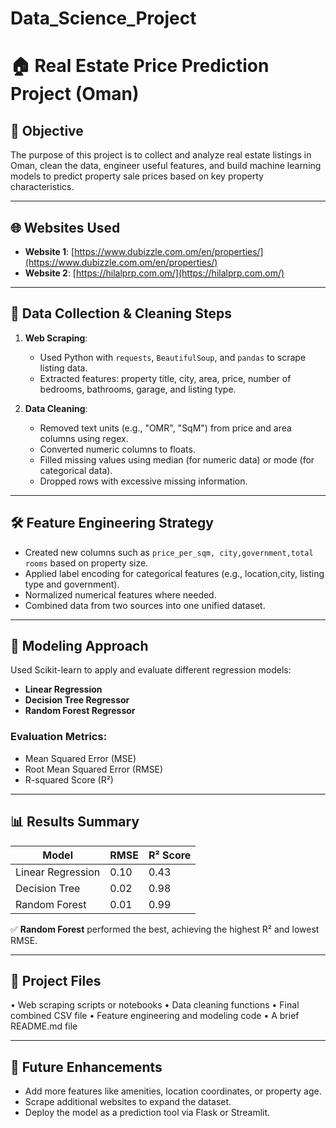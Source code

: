 # Data_Science_Project
# 🏠 Real Estate Price Prediction Project (Oman)

## 📌 Objective
The purpose of this project is to collect and analyze real estate listings in Oman, clean the data, engineer useful features, and build machine learning models to predict property sale prices based on key property characteristics.

---

## 🌐 Websites Used
- **Website 1**: [https://www.dubizzle.com.om/en/properties/](https://www.dubizzle.com.om/en/properties/)
- **Website 2**: [https://hilalprp.com.om/](https://hilalprp.com.om/)

---

## 🔄 Data Collection & Cleaning Steps
1. **Web Scraping**:
   - Used Python with `requests`, `BeautifulSoup`, and `pandas` to scrape listing data.
   - Extracted features: property title, city, area, price, number of bedrooms, bathrooms, garage, and listing type.

2. **Data Cleaning**:
   - Removed text units (e.g., "OMR", "SqM") from price and area columns using regex.
   - Converted numeric columns to floats.
   - Filled missing values using median (for numeric data) or mode (for categorical data).
   - Dropped rows with excessive missing information.

---

## 🛠️ Feature Engineering Strategy
- Created new columns such as `price_per_sqm, city,government,total rooms` based on property size.
- Applied label encoding for categorical features (e.g., location,city, listing type and government).
- Normalized numerical features where needed.
- Combined data from two sources into one unified dataset.

---

## 🤖 Modeling Approach
Used Scikit-learn to apply and evaluate different regression models:
- **Linear Regression**
- **Decision Tree Regressor**
- **Random Forest Regressor**

### Evaluation Metrics:
- Mean Squared Error (MSE)
- Root Mean Squared Error (RMSE)
- R-squared Score (R²)

---

## 📊 Results Summary

| Model              | RMSE     | R² Score |
|--------------------|----------|----------|
| Linear Regression  | 0.10     | 0.43     |
| Decision Tree      | 0.02     | 0.98     |
| Random Forest      | 0.01     | 0.99     |

✅ **Random Forest** performed the best, achieving the highest R² and lowest RMSE.

---

## 📂 Project Files
•	Web scraping scripts or notebooks
•	Data cleaning functions
•	Final combined CSV file
•	Feature engineering and modeling code
•	A brief README.md file 


---

## 🚀 Future Enhancements
- Add more features like amenities, location coordinates, or property age.
- Scrape additional websites to expand the dataset.
- Deploy the model as a prediction tool via Flask or Streamlit.

